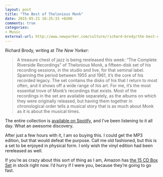 ```yaml
---
layout: post
title: "The Best of Thelonious Monk"
date: 2015-05-21 16:25:33 +0200
comments: true
categories: 
- Music
external-url: http://www.newyorker.com/culture/richard-brody/the-best-of-thelonious-monk
---
```


Richard Brody, writing at _The New Yorker_:

> A treasure chest of jazz is being rereleased this week: “The Complete Riverside Recordings” of Thelonious Monk, a fifteen-disk set of his recording sessions, in the studio and live, for that seminal label. Spanning the period between 1955 and 1961, it’s the core of his recorded legacy. The set contains the disks of his that I return to most often, and it shows off a wide range of his art. For me, it’s the most essential trove of Monk’s recordings that exists. Most of the recordings in the set are available separately, as the albums on which they were originally released, but having them together in chronological order tells a musical story that is as much about Monk as it is about the musical times.

The entire collection is [available on Spotify](https://open.spotify.com/album/7sKlMxc5Gr0aIgkCIrQodN), and I’ve been listening to it all day. What an awesome discovery.

After just a few hours with it, I am so buying this. I could get the MP3 edition, but that would defeat the purpose. Call me old fashioned, but this is a set to be enjoyed in physical form. I only wish the vinyl edition had been rereleased as well.

If you’re as crazy about this sort of thing as I am, Amazon has [the 15 CD Box Set](http://www.amazon.com/gp/product/B00UW4GAWG/ref=as_li_tl?ie=UTF8&camp=1789&creative=390957&creativeASIN=B00UW4GAWG&linkCode=as2&tag=analogsens-20&linkId=LWG7TAEJ3VOOKZF6) in stock right now. I’d hurry if I were you, because they’re going to go fast.